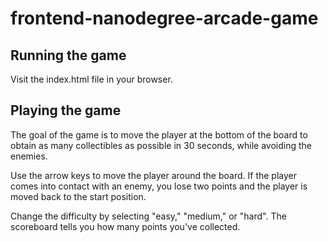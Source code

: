 frontend-nanodegree-arcade-game
===============================

Running the game
----------------
Visit the index.html file in your browser.

Playing the game
----------------
The goal of the game is to move the player at the bottom of the board to obtain as many collectibles as possible in 30 seconds, while avoiding the enemies.

Use the arrow keys to move the player around the board.  If the player comes
into contact with an enemy, you lose two points and the player is moved back to the
start position.

Change the difficulty by selecting "easy," "medium," or "hard".  The scoreboard tells you how many points
you've collected.
